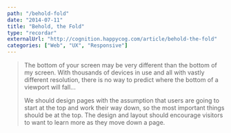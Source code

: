 ```yaml
---
path: "/behold-fold"
date: "2014-07-11"
title: "Behold, the Fold"
type: "recordar"
externalUrl: "http://cognition.happycog.com/article/behold-the-fold"
categories: ["Web", "UX", "Responsive"]
---
```


> The bottom of your screen may be very different than the bottom of my screen. With thousands of devices in use and all with vastly different resolution, there is no way to predict where the bottom of a viewport will fall...
> 
> We should design pages with the assumption that users are going to start at the top and work their way down, so the most important things should be at the top. The design and layout should encourage visitors to want to learn more as they move down a page.